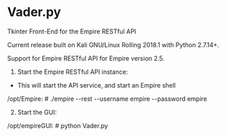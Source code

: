 # Vader.py
Tkinter Front-End for the Empire RESTful API

Current release built on Kali GNU/Linux Rolling 2018.1 with Python 2.7.14+.

Support for Empire RESTful API for Empire version 2.5.

1. Start the Empire RESTful API instance:
* This will start the API service, and start an Empire shell

/opt/Empire: # ./empire --rest --username empire --password empire

2. Start the GUI:

/opt/empireGUI: # python Vader.py
